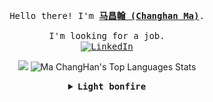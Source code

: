 <p align="center"><samp>
    Hello there! I'm <b><a rel="nofollow noopener noreferrer" target="_blank" href="https://machanghan.github.io">马昌翰 (Changhan Ma)</a></b>.<br>
<p align="center"><samp>I'm looking for a job.<br>
<a href="https://www.linkedin.com/in/machanghan" target="_blank"><img src="https://img.shields.io/badge/LinkedIn-%230077B5.svg?&style=flat-square&logo=linkedin&logoColor=white" alt="LinkedIn"></a>
<!--<a href="https://www.instagram.com/machanghan_" target="_blank"><img src="https://img.shields.io/badge/Instagram-%23E4405F.svg?&style=flat-square&logo=instagram&logoColor=white" alt="Instagram"></a>
-->

</samp>

<p align="center">
<img src="https://github-readme-stats.vercel.app/api?username=machanghan&&show_icons=true&theme=github" width="400"/>
<img alt="Ma ChangHan's Top Languages Stats" src="https://github-readme-stats.vercel.app/api/top-langs/?username=machanghan&hide=smalltalk&theme=buefy&layout=compact&hide_border=true" width="400"/>

</p>


<details align="center">

<summary> <b> <samp> Light bonfire </samp></b></summary>
<samp>

<img src="https://raw.githubusercontent.com/TanZng/TanZng/master/assets/bonefire.gif" width="200"/>



<p>sponsor me</p>
<a href="https://machanghan.github.io/images/wechat.jpg" target="_blank"><img alt="wechat" src="https://img.shields.io/badge/Wechat-5fcd72.svg?logo=wechat&logoColor=white" /></a> OR <a href="https://machanghan.github.io/images/alipay.jpg" target="_blank"><img alt="alipay" src="https://img.shields.io/badge/Alipay%20-%233379f6.svg?logo=alipay&logoColor=white"></a>


    
</samp>
</details>






